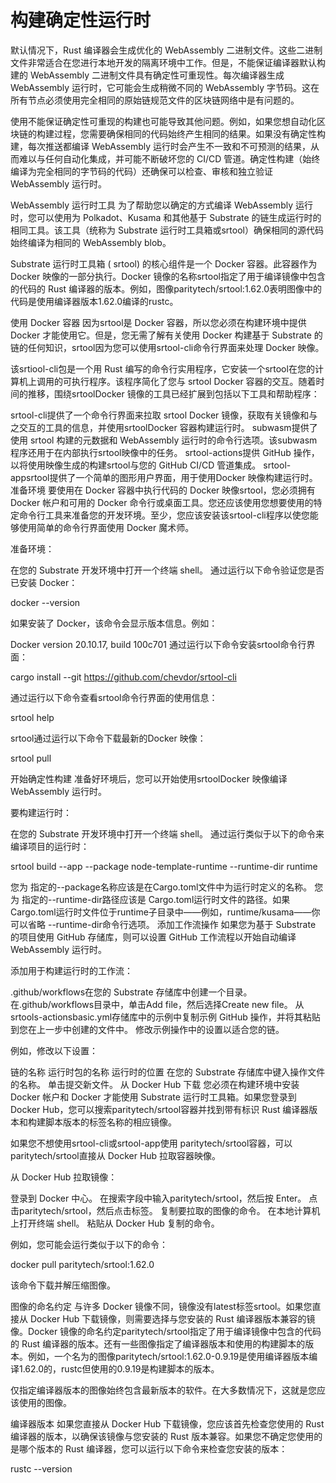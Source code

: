 # 构建确定性运行时

默认情况下，Rust 编译器会生成优化的 WebAssembly 二进制文件。这些二进制文件非常适合在您进行本地开发的隔离环境中工作。但是，不能保证编译器默认构建的 WebAssembly 二进制文件具有确定性可重现性。每次编译器生成 WebAssembly 运行时，它可能会生成稍微不同的 WebAssembly 字节码。这在所有节点必须使用完全相同的原始链规范文件的区块链网络中是有问题的。

使用不能保证确定性可重现的构建也可能导致其他问题。例如，如果您想自动化区块链的构建过程，您需要确保相同的代码始终产生相同的结果。如果没有确定性构建，每次推送都编译 WebAssembly 运行时会产生不一致和不可预测的结果，从而难以与任何自动化集成，并可能不断破坏您的 CI/CD 管道。确定性构建（始终编译为完全相同的字节码的代码）还确保可以检查、审核和独立验证 WebAssembly 运行时。

WebAssembly 运行时工具
为了帮助您以确定的方式编译 WebAssembly 运行时，您可以使用为 Polkadot、Kusama 和其他基于 Substrate 的链生成运行时的相同工具。该工具（统称为 Substrate 运行时工具箱或srtool）确保相同的源代码始终编译为相同的 WebAssembly blob。

Substrate 运行时工具箱 ( srtool) 的核心组件是一个 Docker 容器。此容器作为 Docker 映像的一部分执行。Docker 镜像的名称srtool指定了用于编译镜像中包含的代码的 Rust 编译器的版本。例如，图像paritytech/srtool:1.62.0表明图像中的代码是使用编译器版本1.62.0编译的rustc。

使用 Docker 容器
因为srtool是 Docker 容器，所以您必须在构建环境中提供 Docker 才能使用它。但是，您无需了解有关使用 Docker 构建基于 Substrate 的链的任何知识，srtool因为您可以使用srtool-cli命令行界面来处理 Docker 映像。

该srtiool-cli包是一个用 Rust 编写的命令行实用程序，它安装一个srtool在您的计算机上调用的可执行程序。该程序简化了您与 srtool Docker 容器的交互。随着时间的推移，围绕srtoolDocker 镜像的工具已经扩展到包括以下工具和帮助程序：

srtool-cli提供了一个命令行界面来拉取 srtool Docker 镜像，获取有关镜像和与之交互的工具的信息，并使用srtoolDocker 容器构建运行时。
subwasm提供了使用 srtool 构建的元数据和 WebAssembly 运行时的命令行选项。该subwasm程序还用于在内部执行srtool映像中的任务。
srtool-actions提供 GitHub 操作，以将使用映像生成的构建srtool与您的 GitHub CI/CD 管道集成。
srtool-appsrtool提供了一个简单的图形用户界面，用于使用Docker 映像构建运行时。
准备环境
要使用在 Docker 容器中执行代码的 Docker 映像srtool，您必须拥有 Docker 帐户和可用的 Docker 命令行或桌面工具。您还应该使用您想要使用的特定命令行工具来准备您的开发环境。至少，您应该安装该srtool-cli程序以使您能够使用简单的命令行界面使用 Docker 魔术师。

准备环境：

在您的 Substrate 开发环境中打开一个终端 shell。
通过运行以下命令验证您是否已安装 Docker：

docker --version

如果安装了 Docker，该命令会显示版本信息。例如：

Docker version 20.10.17, build 100c701
通过运行以下命令安装srtool命令行界面：

cargo install --git https://github.com/chevdor/srtool-cli

通过运行以下命令查看srtool命令行界面的使用信息：

srtool help

srtool通过运行以下命令下载最新的Docker 映像：

srtool pull

开始确定性构建
准备好环境后，您可以开始使用srtoolDocker 映像编译 WebAssembly 运行时。

要构建运行时：

在您的 Substrate 开发环境中打开一个终端 shell。
通过运行类似于以下的命令来编译项目的运行时：

srtool build --app --package node-template-runtime --runtime-dir runtime

您为 指定的--package名称应该是在Cargo.toml文件中为运行时定义的名称。
您为 指定的--runtime-dir路径应该是 Cargo.toml运行时文件的路径。如果Cargo.toml运行时文件位于runtime子目录中——例如，runtime/kusama——你可以省略 --runtime-dir命令行选项。
添加工作流操作
如果您为基于 Substrate 的项目使用 GitHub 存储库，则可以设置 GitHub 工作流程以开始自动编译 WebAssembly 运行时。

添加用于构建运行时的工作流：

.github/workflows在您的 Substrate 存储库中创建一个目录。
在.github/workflows目录中，单击Add file，然后选择Create new file。
从srtools-actionsbasic.yml存储库中的示例中复制示例 GitHub 操作，并将其粘贴到您在上一步中创建的文件中。
修改示例操作中的设置以适合您的链。

例如，修改以下设置：

链的名称
运行时包的名称
运行时的位置
在您的 Substrate 存储库中键入操作文件的名称。
单击提交新文件。
从 Docker Hub 下载
您必须在构建环境中安装 Docker 帐户和 Docker 才能使用 Substrate 运行时工具箱。如果您登录到 Docker Hub，您可以搜索paritytech/srtool容器并找到带有标识 Rust 编译器版本和构建脚本版本的标签名称的相应镜像。

如果您不想使用srtool-cli或srtool-app使用 paritytech/srtool容器，可以paritytech/srtool直接从 Docker Hub 拉取容器映像。

从 Docker Hub 拉取镜像：

登录到 Docker 中心。
在搜索字段中输入paritytech/srtool，然后按 Enter。
点击paritytech/srtool，然后点击标签。
复制要拉取的图像的命令。
在本地计算机上打开终端 shell。
粘贴从 Docker Hub 复制的命令。

例如，您可能会运行类似于以下的命令：

docker pull paritytech/srtool:1.62.0

该命令下载并解压缩图像。

图像的命名约定
与许多 Docker 镜像不同，镜像没有latest标签srtool。如果您直接从 Docker Hub 下载镜像，则需要选择与您安装的 Rust 编译器版本兼容的镜像。Docker 镜像的命名约定paritytech/srtool指定了用于编译镜像中包含的代码的 Rust 编译器的版本。还有一些图像指定了编译器版本和使用的构建脚本的版本。例如，一个名为的图像paritytech/srtool:1.62.0-0.9.19是使用编译器版本编译1.62.0的，rustc但使用的0.9.19是构建脚本的版本。

仅指定编译器版本的图像始终包含最新版本的软件。在大多数情况下，这就是您应该使用的图像。

编译器版本
如果您直接从 Docker Hub 下载镜像，您应该首先检查您使用的 Rust 编译器的版本，以确保该镜像与您安装的 Rust 版本兼容。如果您不确定您使用的是哪个版本的 Rust 编译器，您可以运行以下命令来检查您安装的版本：

rustc --version